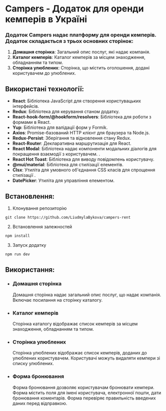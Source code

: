 # Campers - Додаток для оренди кемперів в Україні

### Додаток Campers надає платформу для оренди кемперів. Додаток складається з трьох основних сторінок:

1. **Домашня сторінка**: Загальний опис послуг, які надає компанія.
2. **Каталог кемперів**: Каталог кемперів за місцем знаходження, обладнанням та типом.
3. **Сторінка улюблених**: Сторінка, що містить оголошення, додані користувачем до улюблених.

## Використані технології:

- **React**: Бібліотека JavaScript для створення користувацьких інтерфейсів.
- **Redux**: Бібліотека для керування станом додатку.
- **React-hook-form/@hookform/resolvers**: Бібліотека для роботи з формами в React.
- **Yup**: Бібліотека для валідації форм у Formik.
- **Axios**: Promise-базований HTTP клієнт для браузера та Node.js.
- **Redux-Persist**: Зберігання та відновлення стану Redux.
- **React-Router**: Декларативна маршрутизація для React.
- **React Modal**: Бібліотека надає компоненти модальних діалогів для покращення взаємодії з користувачем. .
- **React Hot Toast**: Бібліотека для виводу повідомлень користувачу.
- **@mui/material**: Бібліотека для стилізації елементів.
- **Clsx**: Утиліта для умовного об'єднання CSS класів для спрощення стилізації .
- **DatePicker**: Утиліта для управління елементом.

## Встановлення:

1. Клонування репозиторію

`git clone https://github.com/LiudmylaBykova/campers-rent`

2. Встановлення залежностей

`npm install`

3. Запуск додатку

`npm run dev`

## Використання:

- ### Домашня сторінка

  Домашня сторінка надає загальний опис послуг, що надає компанія. Включає посилання на сторінку каталогу.

- ### Каталог кемперів

  Сторінка каталогу відображає список кемперів за місцем знаходження, обладнанням та типом.

- ### Сторінка улюблених

  Сторінка улюблених відображає список кемперів, доданих до улюблених користувачем. Користувачі можуть видаляти кемпери зі списку улюблених.

- ### Форма бронювання
  Форма бронювання дозволяє користувачам бронювати кемпери. Форма містить поля для імені користувача, електронної пошти, дати бронювання коментарів. Форма перевіряє правильність введених даних перед відправкою.

